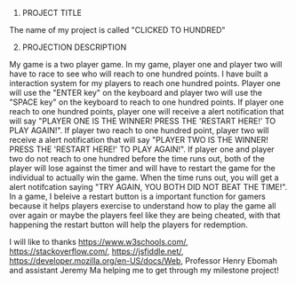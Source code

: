 1. PROJECT TITLE

The name of my project is called "CLICKED TO HUNDRED"

2. PROJECTION DESCRIPTION

My game is a two player game. In my game, player one and player two will have to race
to see who will reach to one hundred points. I have built a interaction system for my
players to reach one hundred points. Player one will use the "ENTER key" on the keyboard
and player two will use the "SPACE key" on the keyboard to reach to one hundred points.
If player one reach to one hundred points, player one will receive a alert notification that will say
"PLAYER ONE IS THE WINNER! PRESS THE 'RESTART HERE!' TO PLAY AGAIN!". If player two reach to one hundred point,
player two will receive a alert notification that will say "PLAYER TWO IS THE WINNER! PRESS THE 'RESTART HERE!' TO PLAY AGAIN!".
If player one and player two do not reach to one hundred before the time runs out, both of the player will lose against the timer
and will have to restart the game for the individual to actually win the game. When the time runs out, you will get a alert notifcation
saying "TRY AGAIN, YOU BOTH DID NOT BEAT THE TIME!". In a game, I beleive a restart button is a important function for gamers because
it helps players exercise to understand how to play the game all over again or maybe the players feel like they are being cheated, with that
happening the restart button will help the players for redemption.

I will like to thanks https://www.w3schools.com/, https://stackoverflow.com/, https://jsfiddle.net/, https://developer.mozilla.org/en-US/docs/Web, Professor Henry Ebomah and assistant Jeremy Ma helping me to get through my milestone project!
